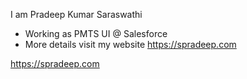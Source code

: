 
I am Pradeep Kumar Saraswathi
  - Working as PMTS UI @ Salesforce
  - More details visit my website https://spradeep.com

https://spradeep.com


